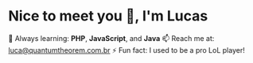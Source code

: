 # Nice to meet you 👋, I'm Lucas
🌱 Always learning: **PHP**, **JavaScript**, and **Java**
📫 Reach me at: luca@quantumtheorem.com.br
⚡ Fun fact: I used to be a pro LoL player!
